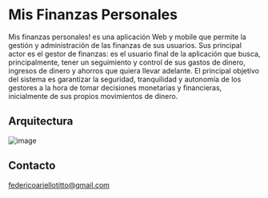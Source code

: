 # Mis Finanzas Personales

Mis finanzas personales! es una aplicación Web y mobile que permite la gestión y administración de las finanzas de sus usuarios. Sus principal actor es el gestor de finanzas: es el usuario final de la aplicación que busca, principalmente, tener un seguimiento y control de sus gastos de dinero, ingresos de dinero y ahorros que quiera llevar adelante. El principal objetivo del sistema es garantizar la seguridad, tranquilidad y autonomía de los gestores a la hora de tomar decisiones monetarias y financieras, inicialmente de sus propios movimientos de dinero.

## Arquitectura
![image](https://github.com/user-attachments/assets/78c41bb8-c3f3-455d-b19d-ab8b2b5ba21f)

## Contacto
federicoariellotitto@gmail.com
